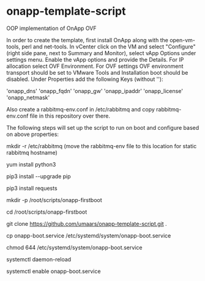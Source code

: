 # onapp-template-script

OOP implementation of OnApp OVF

In order to create the template, first install OnApp along with the open-vm-tools, perl and net-tools.
In vCenter click on the VM and select "Configure" (right side pane, next to Summary and Monitor), select vApp Options under settings menu.
Enable the vApp options and provide the Details.
For IP allocation select OVF Environment.
For OVF settings OVF environment transport should be set to VMware Tools and Installation boot should be disabled.
Under Properties add the following Keys (without ''):

'onapp_dns'
'onapp_fqdn'
'onapp_gw'
'onapp_ipaddr'
'onapp_license'
'onapp_netmask'

Also create a rabbitmq-env.conf in /etc/rabbitmq and copy rabbitmq-env.conf file in this repository over there.

The following steps will set up the script to run on boot and configure based on above properties:

mkdir -r /etc/rabbitmq (move the rabbitmq-env file to this location for static rabbitmq hostname)

yum install python3

pip3 install --upgrade pip

pip3 install requests

mkdir -p /root/scripts/onapp-firstboot

cd /root/scripts/onapp-firstboot

git clone https://github.com/umaars/onapp-template-script.git .

cp onapp-boot.service /etc/systemd/system/onapp-boot.service

chmod 644 /etc/systemd/system/onapp-boot.service

systemctl daemon-reload

systemctl enable onapp-boot.service
